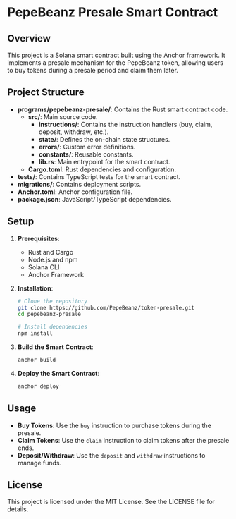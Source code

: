 # PepeBeanz Presale Smart Contract

## Overview
This project is a Solana smart contract built using the Anchor framework. It implements a presale mechanism for the PepeBeanz token, allowing users to buy tokens during a presale period and claim them later.

## Project Structure
- **programs/pepebeanz-presale/**: Contains the Rust smart contract code.
  - **src/**: Main source code.
    - **instructions/**: Contains the instruction handlers (buy, claim, deposit, withdraw, etc.).
    - **state/**: Defines the on-chain state structures.
    - **errors/**: Custom error definitions.
    - **constants/**: Reusable constants.
    - **lib.rs**: Main entrypoint for the smart contract.
  - **Cargo.toml**: Rust dependencies and configuration.
- **tests/**: Contains TypeScript tests for the smart contract.
- **migrations/**: Contains deployment scripts.
- **Anchor.toml**: Anchor configuration file.
- **package.json**: JavaScript/TypeScript dependencies.

## Setup
1. **Prerequisites**:
   - Rust and Cargo
   - Node.js and npm
   - Solana CLI
   - Anchor Framework

2. **Installation**:
   ```bash
   # Clone the repository
   git clone https://github.com/PepeBeanz/token-presale.git
   cd pepebeanz-presale

   # Install dependencies
   npm install
   ```

3. **Build the Smart Contract**:
   ```bash
   anchor build
   ```

4. **Deploy the Smart Contract**:
   ```bash
   anchor deploy
   ```

## Usage
- **Buy Tokens**: Use the `buy` instruction to purchase tokens during the presale.
- **Claim Tokens**: Use the `claim` instruction to claim tokens after the presale ends.
- **Deposit/Withdraw**: Use the `deposit` and `withdraw` instructions to manage funds.

## License
This project is licensed under the MIT License. See the LICENSE file for details. 